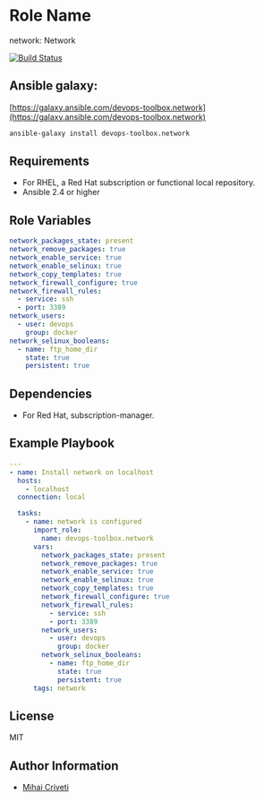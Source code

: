 Role Name
=========

network: Network

[![Build Status](https://travis-ci.org/cmihai-ansible/network.svg?branch=master)](https://travis-ci.org/cmihai-ansible/network)

Ansible galaxy:
---------------

[https://galaxy.ansible.com/devops-toolbox.network](https://galaxy.ansible.com/devops-toolbox.network)

```bash
ansible-galaxy install devops-toolbox.network
```

Requirements
------------

- For RHEL, a Red Hat subscription or functional local repository.
- Ansible 2.4 or higher

Role Variables
--------------

```yaml
network_packages_state: present
network_remove_packages: true
network_enable_service: true
network_enable_selinux: true
network_copy_templates: true
network_firewall_configure: true
network_firewall_rules:
  - service: ssh
  - port: 3389
network_users:
  - user: devops
    group: docker
network_selinux_booleans:
  - name: ftp_home_dir
    state: true
    persistent: true
```

Dependencies
------------

- For Red Hat, subscription-manager.

Example Playbook
----------------

```yaml
---
- name: Install network on localhost
  hosts:
    - localhost
  connection: local

  tasks:
    - name: network is configured
      import_role:
        name: devops-toolbox.network
      vars:
        network_packages_state: present
        network_remove_packages: true
        network_enable_service: true
        network_enable_selinux: true
        network_copy_templates: true
        network_firewall_configure: true
        network_firewall_rules:
          - service: ssh
          - port: 3389
        network_users:
          - user: devops
            group: docker
        network_selinux_booleans:
          - name: ftp_home_dir
            state: true
            persistent: true
      tags: network
```

License
-------

MIT

Author Information
------------------

- [Mihai Criveti](https://www.linkedin.com/in/devops-toolbox.)
